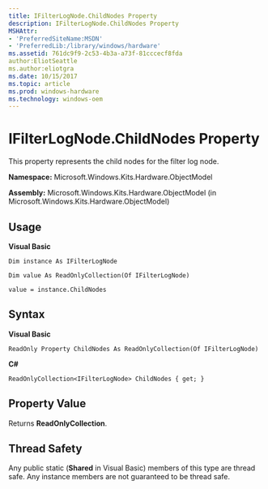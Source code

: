 ```yaml
---
title: IFilterLogNode.ChildNodes Property
description: IFilterLogNode.ChildNodes Property
MSHAttr:
- 'PreferredSiteName:MSDN'
- 'PreferredLib:/library/windows/hardware'
ms.assetid: 761dc9f9-2c53-4b3a-a73f-81cccecf8fda
author:EliotSeattle
ms.author:eliotgra
ms.date: 10/15/2017
ms.topic: article
ms.prod: windows-hardware
ms.technology: windows-oem
---
```


# IFilterLogNode.ChildNodes Property


This property represents the child nodes for the filter log node.

**Namespace:** Microsoft.Windows.Kits.Hardware.ObjectModel

**Assembly:** Microsoft.Windows.Kits.Hardware.ObjectModel (in Microsoft.Windows.Kits.Hardware.ObjectModel)

## <span id="Usage"></span><span id="usage"></span><span id="USAGE"></span>Usage


**Visual Basic**

`Dim instance As IFilterLogNode`

`Dim value As ReadOnlyCollection(Of IFilterLogNode)`

`value = instance.ChildNodes`

## <span id="Syntax"></span><span id="syntax"></span><span id="SYNTAX"></span>Syntax


**Visual Basic**

`ReadOnly Property ChildNodes As ReadOnlyCollection(Of IFilterLogNode)`

**C#**

`ReadOnlyCollection<IFilterLogNode> ChildNodes { get; }`

## <span id="Property_Value"></span><span id="property_value"></span><span id="PROPERTY_VALUE"></span>Property Value


Returns **ReadOnlyCollection**.

## <span id="Thread_Safety"></span><span id="thread_safety"></span><span id="THREAD_SAFETY"></span>Thread Safety


Any public static (**Shared** in Visual Basic) members of this type are thread safe. Any instance members are not guaranteed to be thread safe.

 

 






